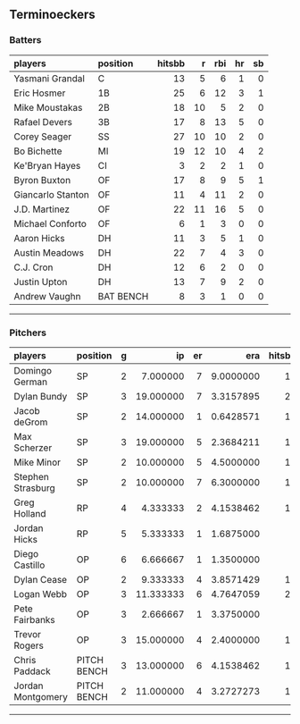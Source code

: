 ## Terminoeckers

### Batters

 
|players           |position  | hitsbb|  r| rbi| hr| sb| 
|:-----------------|:---------|------:|--:|---:|--:|--:| 
|Yasmani Grandal   |C         |     13|  5|   6|  1|  0| 
|Eric Hosmer       |1B        |     25|  6|  12|  3|  1| 
|Mike Moustakas    |2B        |     18| 10|   5|  2|  0| 
|Rafael Devers     |3B        |     17|  8|  13|  5|  0| 
|Corey Seager      |SS        |     27| 10|  10|  2|  0| 
|Bo Bichette       |MI        |     19| 12|  10|  4|  2| 
|Ke'Bryan Hayes    |CI        |      3|  2|   2|  1|  0| 
|Byron Buxton      |OF        |     17|  8|   9|  5|  1| 
|Giancarlo Stanton |OF        |     11|  4|  11|  2|  0| 
|J.D. Martinez     |OF        |     22| 11|  16|  5|  0| 
|Michael Conforto  |OF        |      6|  1|   3|  0|  0| 
|Aaron Hicks       |DH        |     11|  3|   5|  1|  0| 
|Austin Meadows    |DH        |     22|  7|   4|  3|  0| 
|C.J. Cron         |DH        |     12|  6|   2|  0|  0| 
|Justin Upton      |DH        |     13|  7|   9|  2|  0| 
|Andrew Vaughn     |BAT BENCH |      8|  3|   1|  0|  0| 


* * *

### Pitchers

 
|players           |position    |  g|        ip| er|       era| hitsbb|      whip| so|  w| sv| 
|:-----------------|:-----------|--:|---------:|--:|---------:|------:|---------:|--:|--:|--:| 
|Domingo German    |SP          |  2|  7.000000|  7| 9.0000000|     14| 2.0000000|  7|  0|  0| 
|Dylan Bundy       |SP          |  3| 19.000000|  7| 3.3157895|     20| 1.0526316| 22|  0|  0| 
|Jacob deGrom      |SP          |  2| 14.000000|  1| 0.6428571|     10| 0.7142857| 21|  0|  0| 
|Max Scherzer      |SP          |  3| 19.000000|  5| 2.3684211|     13| 0.6842105| 24|  0|  0| 
|Mike Minor        |SP          |  2| 10.000000|  5| 4.5000000|     13| 1.3000000|  9|  1|  0| 
|Stephen Strasburg |SP          |  2| 10.000000|  7| 6.3000000|     16| 1.6000000| 11|  0|  0| 
|Greg Holland      |RP          |  4|  4.333333|  2| 4.1538462|     12| 2.7692308|  4|  1|  1| 
|Jordan Hicks      |RP          |  5|  5.333333|  1| 1.6875000|      7| 1.3125000|  4|  0|  0| 
|Diego Castillo    |OP          |  6|  6.666667|  1| 1.3500000|      6| 0.9000000|  9|  0|  3| 
|Dylan Cease       |OP          |  2|  9.333333|  4| 3.8571429|     15| 1.6071429|  9|  0|  0| 
|Logan Webb        |OP          |  3| 11.333333|  6| 4.7647059|     20| 1.7647059| 12|  0|  0| 
|Pete Fairbanks    |OP          |  3|  2.666667|  1| 3.3750000|      5| 1.8750000|  2|  0|  0| 
|Trevor Rogers     |OP          |  3| 15.000000|  4| 2.4000000|     17| 1.1333333| 23|  1|  0| 
|Chris Paddack     |PITCH BENCH |  3| 13.000000|  6| 4.1538462|     19| 1.4615385| 10|  1|  0| 
|Jordan Montgomery |PITCH BENCH |  2| 11.000000|  4| 3.2727273|     11| 1.0000000| 11|  1|  0| 


* * *


